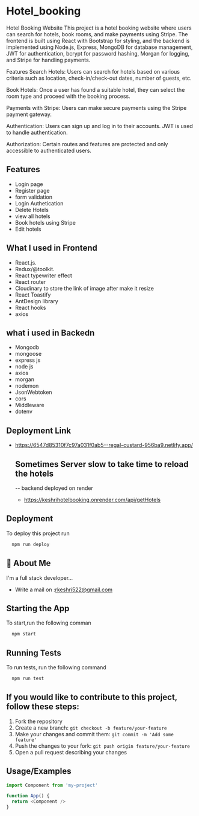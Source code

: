 # Hotel_booking

Hotel Booking Website
This project is a hotel booking website where users can search for hotels, book rooms, and make payments using Stripe. The frontend is built using React with Bootstrap for styling, and the backend is implemented using Node.js, Express, MongoDB for database management, JWT for authentication, bcrypt for password hashing, Morgan for logging, and Stripe for handling payments.

Features
Search Hotels: Users can search for hotels based on various criteria such as location, check-in/check-out dates, number of guests, etc.

Book Hotels: Once a user has found a suitable hotel, they can select the room type and proceed with the booking process.

Payments with Stripe: Users can make secure payments using the Stripe payment gateway.

Authentication: Users can sign up and log in to their accounts. JWT is used to handle authentication.

Authorization: Certain routes and features are protected and only accessible to authenticated users.


## Features
- Login page
- Register page
- form validation
- Login Authetication
- Delete Hotels
- view all hotels
- Book hotels using Stripe
- Edit hotels


## What I used in Frontend
- React.js.
- Redux/@toolkit.
- React typewriter effect
- React router
- Cloudinary to store the link of image after make it resize
- React Toastify
- AntDesign library
- React hooks
- axios
## what i used in Backedn
- Mongodb
- mongoose
- express js
- node js
- axios
- morgan
- nodemon
- JsonWebtoken
- cors
- Middleware
- dotenv

## Deployment Link
- https://6547d85310f7c97a031f0ab5--regal-custard-956ba9.netlify.app/

   ## Sometimes Server slow to take time to reload the hotels
  -- backend deployed on render
  - https://keshrihotelbooking.onrender.com/api/getHotels
    

 
## Deployment

To deploy this project run

```bash
  npm run deploy
```


## 🚀 About Me
I'm a full stack developer...
- Write a mail on :rkeshri522@gmail.com


## Starting the App

To start,run the following comman

```bash
  npm start
```


## Running Tests

To run tests, run the following command

```bash
  npm run test
```
## If you would like to contribute to this project, follow these steps:

1. Fork the repository
2. Create a new branch: `git checkout -b feature/your-feature`
3. Make your changes and commit them: `git commit -m 'Add some feature'`
4. Push the changes to your fork: `git push origin feature/your-feature`
5. Open a pull request describing your changes

## Usage/Examples

```javascript
import Component from 'my-project'

function App() {
  return <Component />
}
```

